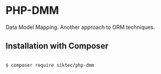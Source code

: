 # PHP-DMM 

Data Model Mapping. Another approach to ORM techniques.

## Installation with Composer

```bash

$ composer require siktec/php-dmm

```